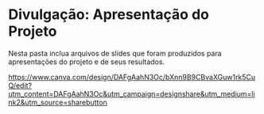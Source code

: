 # Divulgação: Apresentação do Projeto

Nesta pasta inclua arquivos de slides que foram produzidos para apresentações do projeto e de seus resultados.

https://www.canva.com/design/DAFgAahN3Oc/bXnn9B9CBvaXGuw1rk5CuQ/edit?utm_content=DAFgAahN3Oc&utm_campaign=designshare&utm_medium=link2&utm_source=sharebutton
